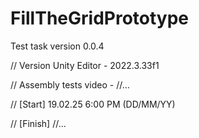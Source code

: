 # FillTheGridPrototype
Test task version 0.0.4

// Version Unity Editor - 2022.3.33f1

// Assembly tests video - //...

// [Start] 19.02.25 6:00 PM (DD/MM/YY)

// [Finish] //...
